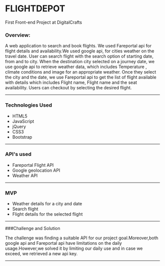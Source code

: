 # FLIGHTDEPOT


First Front-end Project at DigitalCrafts


### Overview:

A web application to search  and book flights. We used Fareportal api for flight details and availability.We used google api, for cities weather on the travel date. User can search flight with the search option of starting date, from and to city. When the destination city selected on a journey date, we use google api to retrieve weather data, which includes Temperature , climate conditions and image for an appropriate weather. Once they select the city and the date, we use Fareportal api to get the list of flight available with details which includes Flight name, Flight name and the seat availability. Users can checkout by selecting the desired flight.

---
### Technologies Used

* HTML5
* JavaScript
* jQuery
* CSS3
* Bootstrap

---

### API's used

* Fareportal Flight API
* Google geolocation API
* Weather API

---

### MVP 

* Weather details for a city and date
* Search flight
* Flight details for the selected flight

---

###Challenge and Solution

The challenge was finding a suitable API for our project goal.Moreover,both google api and Fareportal api have limitations on the daily usage.However,we solved it by limiting our  daily use and in case we exceed, we retrieved a new api key.

---
















